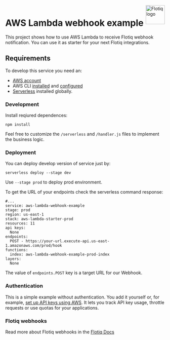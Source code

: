 <a href="https://flotiq.com/">
    <img src="https://editor.flotiq.com/fonts/fq-logo.svg" alt="Flotiq logo" title="Flotiq" align="right" height="60" />
</a>

AWS Lambda webhook example
====================

This project shows how to use AWS Lambda to receive Flotiq webhook notification. 
You can use it as starter for your next Flotiq integrations.

## Requirements

To develop this service you need an:
- [AWS account](https://aws.amazon.com/)
- AWS CLI [installed](https://docs.aws.amazon.com/cli/latest/userguide/getting-started-install.html) and [configured](https://docs.aws.amazon.com/cli/latest/userguide/cli-configure-quickstart.html)
- [Serverless](https://www.serverless.com/framework/docs/getting-started) installed globally.


### Development

Install reqiured dependences:
```
npm install
```

Feel free to customize the `/serverless` and `/handler.js` files to implement the business logic.

### Deployment

You can deploy develop version of service just by:
```
serverless deploy --stage dev
```

Use `--stage prod` to deploy prod environment.

To get the URL of your endpoints check the serverless command response:
```shell
#...
service: aws-lambda-webhook-example
stage: prod
region: us-east-1
stack: aws-lambda-starter-prod
resources: 11
api keys:
  None
endpoints:
  POST - https://your-url.execute-api.us-east-1.amazonaws.com/prod/hook
functions:
  index: aws-lambda-webhook-example-prod-index
layers:
  None
```

The value of `endpoints.POST` key is a target URL for our Webhook. 

### Authentication

This is a simple example without authentication. 
You add it yourself or, for example, [set up API keys using AWS](https://docs.aws.amazon.com/apigateway/latest/developerguide/api-gateway-setup-api-key-with-console.html). 
It lets you track API key usage, throttle requests or use quotas for your applications.


### Flotiq webhooks

Read more about Flotiq webhooks in the [Flotiq Docs](https://flotiq.com/docs/panel/webhooks/)
